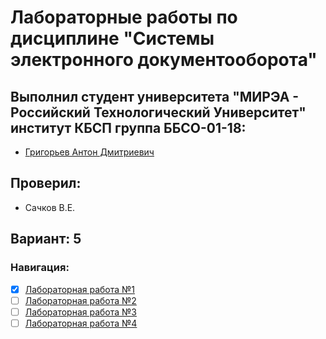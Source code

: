 # Лабораторные работы по дисциплине "Системы электронного документооборота"

## Выполнил студент университета "МИРЭА - Российский Технологический Университет" институт КБСП группа ББСО-01-18: 
- [Григорьев Антон Дмитриевич](https://github.com/Zeph1rr)

## Проверил:
- Сачков В.Е.

## Вариант: 5

### Навигация:
- [x] [Лабораторная работа №1](lab1/)
- [ ] [Лабораторная работа №2](/)
- [ ] [Лабораторная работа №3](/)
- [ ] [Лабораторная работа №4](/)